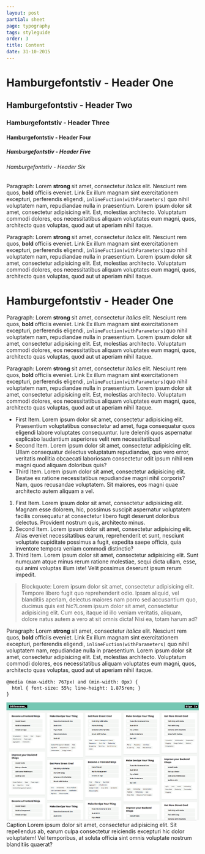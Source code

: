 ```yaml
---
layout: post
partial: sheet
page: typography
tags: styleguide
order: 3
title: Content
date: 31-10-2015
---
```

<h1> Hamburgefontstiv - Header One   </h1>
<h2> Hamburgefontstiv - Header Two   </h2>
<h3> Hamburgefontstiv - Header Three </h3>
<h4> Hamburgefontstiv - Header Four  </h4>
<h5> Hamburgefontstiv - Header Five  </h5>
<h6> Hamburgefontstiv - Header Six   </h6>

<p> Paragraph: Lorem <strong> strong </strong> sit amet, consectetur <i> italics </i> elit. Nesciunt rem quos, <b> bold </b> officiis eveniet. <a>Link</a> Ex illum magnam sint exercitationem excepturi, perferendis eligendi, <code>inlineFuction(withParameters)</code> quo nihil voluptatem nam, repudiandae nulla in praesentium. Lorem ipsum dolor sit amet, consectetur adipisicing elit. Est, molestias architecto. Voluptatum commodi dolores, eos necessitatibus aliquam voluptates eum magni, quos, architecto quas voluptas, quod aut ut aperiam nihil itaque. </p>

<p> Paragraph: Lorem <strong> strong </strong> sit amet, consectetur <i> italics </i> elit. Nesciunt rem quos, <b> bold </b> officiis eveniet. <a>Link</a> Ex illum magnam sint exercitationem excepturi, perferendis eligendi, <code>inlineFuction(withParameters)</code>quo nihil voluptatem nam, repudiandae nulla in praesentium. Lorem ipsum dolor sit amet, consectetur adipisicing elit. Est, molestias architecto. Voluptatum commodi dolores, eos necessitatibus aliquam voluptates eum magni, quos, architecto quas voluptas, quod aut ut aperiam nihil itaque. </p>

<h1> Hamburgefontstiv - Header One   </h1>

<p> Paragraph: Lorem <strong> strong </strong> sit amet, consectetur <i> italics </i> elit. Nesciunt rem quos, <b> bold </b> officiis eveniet. <a>Link</a> Ex illum magnam sint exercitationem excepturi, perferendis eligendi, <code>inlineFuction(withParameters)</code>quo nihil voluptatem nam, repudiandae nulla in praesentium. Lorem ipsum dolor sit amet, consectetur adipisicing elit. Est, molestias architecto. Voluptatum commodi dolores, eos necessitatibus aliquam voluptates eum magni, quos, architecto quas voluptas, quod aut ut aperiam nihil itaque. </p>

<p> Paragraph: Lorem <strong> strong </strong> sit amet, consectetur <i> italics </i> elit. Nesciunt rem quos, <b> bold </b> officiis eveniet. <a>Link</a> Ex illum magnam sint exercitationem excepturi, perferendis eligendi, <code>inlineFuction(withParameters)</code>quo nihil voluptatem nam, repudiandae nulla in praesentium. Lorem ipsum dolor sit amet, consectetur adipisicing elit. Est, molestias architecto. Voluptatum commodi dolores, eos necessitatibus aliquam voluptates eum magni, quos, architecto quas voluptas, quod aut ut aperiam nihil itaque. </p>

<ul>
  <li>First Item. Lorem ipsum dolor sit amet, consectetur adipisicing elit. Praesentium voluptatibus consectetur ad amet, fuga consequatur quos eligendi labore voluptates consequuntur. Iure deleniti quos aspernatur explicabo laudantium asperiores velit rem necessitatibus!</li>
  <li>Second Item. Lorem ipsum dolor sit amet, consectetur adipisicing elit. Ullam consequatur delectus voluptatum repudiandae, quo vero error, veritatis mollitia obcaecati laboriosam consectetur odit ipsum nihil rem magni quod aliquam doloribus quis?</li>
  <li>Third Item. Lorem ipsum dolor sit amet, consectetur adipisicing elit. Beatae ex ratione necessitatibus repudiandae magni nihil corporis? Nam, quos recusandae voluptatem. Sit maiores, eos magni quae architecto autem aliquam a vel.</li>
</ul>

<ol>
  <li>First Item. Lorem ipsum dolor sit amet, consectetur adipisicing elit. Magnam esse dolorem, hic, possimus suscipit aspernatur voluptatem facilis consequatur at consectetur libero fugit deserunt doloribus delectus. Provident nostrum quis, architecto minus.</li>
  <li>Second Item. Lorem ipsum dolor sit amet, consectetur adipisicing elit. Alias eveniet necessitatibus earum, reprehenderit et sunt, nesciunt voluptate cupiditate possimus a fugit, expedita saepe officia, quia inventore tempora veniam commodi distinctio?</li>
  <li>Third Item. Lorem ipsum dolor sit amet, consectetur adipisicing elit. Sunt numquam atque minus rerum ratione molestiae, sequi dicta ullam, esse, qui animi voluptas illum iste! Velit possimus deserunt ipsum rerum impedit.</li>
</ol>

<blockquote> Blockquote: Lorem ipsum dolor sit amet, consectetur adipisicing elit. Tempore libero fugit quo reprehenderit odio. Ipsam aliquid, vel blanditiis aperiam, delectus maiores nam porro sed accusantium quo, ducimus quis est hic?Lorem ipsum dolor sit amet, consectetur adipisicing elit. Cum eos, itaque id illo veniam veritatis, aliquam, dolore natus autem a vero at sit omnis dicta! Nisi ea, totam harum ad?</blockquote>

<p> Paragraph: Lorem <strong> strong </strong> sit amet, consectetur <i> italics </i> elit. Nesciunt rem quos, <b> bold </b> officiis eveniet. <a>Link</a> Ex illum magnam sint exercitationem excepturi, perferendis eligendi, <code>inlineFuction(withParameters)</code> quo nihil voluptatem nam, repudiandae nulla in praesentium. Lorem ipsum dolor sit amet, consectetur adipisicing elit. Est, molestias architecto. Voluptatum commodi dolores, eos necessitatibus aliquam voluptates eum magni, quos, architecto quas voluptas, quod aut ut aperiam nihil itaque. </p>

<pre><code>@media (max-width: 767px) and (min-width: 0px) { 
  html { font-size: 55%; line-height: 1.875rem; }
}</code></pre>

<img src="/images/iteration-current.png" alt="">

<figcaption> Caption Lorem ipsum dolor sit amet, consectetur adipisicing elit. Sit repellendus ab, earum culpa consectetur reiciendis excepturi hic dolor voluptatem! Vel temporibus, at soluta officia sint omnis voluptate nostrum blanditiis quaerat?</figcaption>

